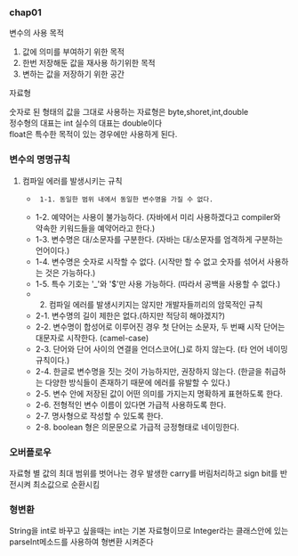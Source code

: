 ### chap01
변수의 사용 목적
1. 값에 의미를 부여하기 위한 목적
2. 한번 저장해둔 값을 재사용 하기위한 목적
3. 변하는 값을 저장하기 위한 공간

자료형

숫자로 된 형태의 값을 그대로 사용하는 자료형은 byte,shoret,int,double<br/>
정수형의 대표는 int 실수의 대표는 double이다<br/>
float은 특수한 목적이 있는 경우에만 사용하게 된다.

### 변수의 명명규칙
1. 컴파일 에러를 발생시키는 규칙
   * 	  1-1. 동일한 범위 내에서 동일한 변수명을 가질 수 없다.
   *    1-2. 예약어는 사용이 불가능하다. (자바에서 미리 사용하겠다고 compiler와 약속한 키워드들을 예약어라고 한다.)
   *    1-3. 변수명은 대/소문자를 구분한다. (자바는 대/소문자를 엄격하게 구분하는 언어이다.)
   *    1-4. 변수명은 숫자로 시작할 수 없다. (시작만 할 수 없고 숫자를 섞어서 사용하는 것은 가능하다.)
   *    1-5. 특수 기호는 '_'와 '$'만 사용 가능하다. (따라서 공백을 사용할 수 없다.)
   *   2. 컴파일 에러를 발생시키지는 않지만 개발자들끼리의 암묵적인 규칙
   *    2-1. 변수명의 길이 제한은 없다.(하지만 적당히 해야겠지?)
   *    2-2. 변수명이 합성어로 이루어진 경우 첫 단어는 소문자, 두 번째 시작 단어는 대문자로 시작한다. (camel-case)
   *    2-3. 단어와 단어 사이의 연결을 언더스코어(_)로 하지 않는다. (타 언어 네이밍 규칙이다.)
   *    2-4. 한글로 변수명을 짓는 것이 가능하지만, 권장하지 않는다. (한글을 취급하는 다양한 방식들이 존재하기 때문에 에러를 유발할 수 있다.)
   *    2-5. 변수 안에 저장된 값이 어떤 의미를 가지는지 명확하게 표현하도록 한다.
   *    2-6. 전형적인 변수 이름이 있다면 가급적 사용하도록 한다.
   *    2-7. 명사형으로 작성할 수 있도록 한다.
   *    2-8. boolean 형은 의문문으로 가급적 긍정형태로 네이밍한다.

### 오버플로우
자료형 별 값의 최대 범위를 벗어나는 경우 발생한 carry를 버림처리하고 sign bit를 반전시켜 최소값으로 순환시킴

### 형변환
 String을 int로 바꾸고 싶을때는 int는 기본 자료형이므로 Integer라는 클래스안에 있는 parseInt메소드를 사용하여 형변환 시켜준다
